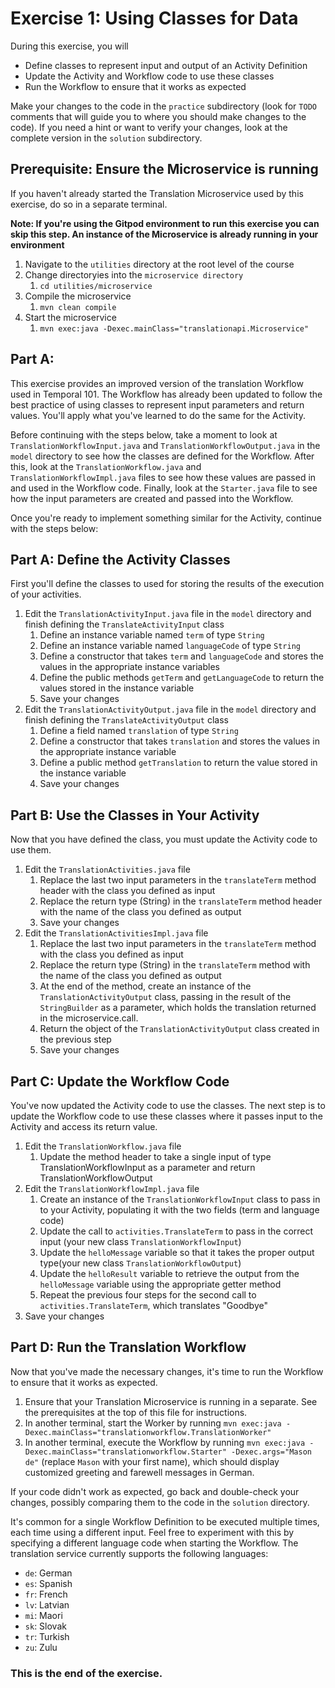 # Exercise 1: Using Classes for Data
During this exercise, you will

* Define classes to represent input and output of an Activity Definition
* Update the Activity and Workflow code to use these classes
* Run the Workflow to ensure that it works as expected

Make your changes to the code in the `practice` subdirectory (look for `TODO` comments that will guide you to where you should make changes to the code). If you need a hint or want to verify your changes, look at the complete version in the `solution` subdirectory.

## Prerequisite: Ensure the Microservice is running
If you haven't already started the Translation Microservice used by this exercise, 
do so in a separate terminal.

**Note: If you're using the Gitpod environment to run this exercise you can
skip this step. An instance of the Microservice is already running in your
environment**

1. Navigate to the `utilities` directory at the root level of the course
2. Change directoryies into the `microservice directory`
   1. `cd utilities/microservice`
3. Compile the microservice
   1. `mvn clean compile`
4. Start the microservice 
   1. `mvn exec:java -Dexec.mainClass="translationapi.Microservice"`

## Part A: 
This exercise provides an improved version of the translation Workflow used in Temporal 101. The Workflow has already been updated to follow the best practice of using classes to represent input parameters and return values. You'll apply what you've learned to do the same for the Activity.

Before continuing with the steps below, take a moment to look at `TranslationWorkflowInput.java` and `TranslationWorkflowOutput.java` in the `model` directory to see how the classes are defined for the Workflow. After this, look at the `TranslationWorkflow.java` and `TranslationWorkflowImpl.java` files to see how these values are passed in and used in the Workflow code. Finally, look at the `Starter.java` file to see how the input parameters are created and passed into the Workflow.

Once you're ready to implement something similar for the Activity, continue with the steps below:

## Part A: Define the Activity Classes
First you'll define the classes to used for storing the results of the execution
of your activities.

1. Edit the `TranslationActivityInput.java` file in the `model` directory and finish
defining the `TranslateActivityInput` class 
   1. Define an instance variable named `term` of type `String`
   2. Define an instance variable named `languageCode` of type `String` 
   3. Define a constructor that takes `term` and `languageCode` and stores the values in the appropriate instance variables
   4. Define the public methods `getTerm` and `getLanguageCode` to return the values stored in the instance variable
   5. Save your changes
2. Edit the `TranslationActivityOutput.java` file in the `model` directory and finish
defining the `TranslateActivityOutput` class 
   1. Define a field named `translation` of type `String` 
   2. Define a constructor that takes `translation` and stores the values in the appropriate instance variable
   3. Define a public method `getTranslation` to return the value stored in the instance variable
   4. Save your changes


## Part B: Use the Classes in Your Activity
Now that you have defined the class, you must update the Activity code to use them.

1. Edit the `TranslationActivities.java` file
   1. Replace the last two input parameters in the `translateTerm` method header with the class you defined as input
   2. Replace the return type (String) in the `translateTerm` method header with the name of the class you defined as output
   3. Save your changes
2. Edit the `TranslationActivitiesImpl.java` file
   1. Replace the last two input parameters in the `translateTerm` method with the class you defined as input
   2. Replace the return type (String) in the `translateTerm` method with the name of the class you defined as output 
   3. At the end of the method, create an instance of the `TranslationActivityOutput` class, passing in the result of the `StringBuilder` as a parameter, which holds the translation returned in the microservice.call.  
   4. Return the object of the `TranslationActivityOutput` class created in the previous step
   5. Save your changes


## Part C: Update the Workflow Code
You've now updated the Activity code to use the classes. The next step is to update the Workflow code to use these classes where it passes input to the Activity and access its return value.

1. Edit the `TranslationWorkflow.java` file
   1. Update the method header to take a single input of type TranslationWorkflowInput as a parameter and return TranslationWorkflowOutput
2. Edit the `TranslationWorkflowImpl.java` file
   1. Create an instance of the `TranslationWorkflowInput` class to pass in to your Activity, populating it with the two fields (term and language code)
   2. Update the call to `activities.TranslateTerm` to pass in the correct input (your new class `TranslationWorkflowInput`)
   3. Update the `helloMessage` variable so that it takes the proper output type(your new class `TranslationWorkflowOutput`)
   4. Update the `helloResult` variable to retrieve the output from the `helloMessage` variable using the appropriate getter method
   5. Repeat the previous four steps for the second call to `activities.TranslateTerm`, which translates "Goodbye" 
7. Save your changes


## Part D: Run the Translation Workflow
Now that you've made the necessary changes, it's time to run the Workflow to ensure that it works as expected.

1. Ensure that your Translation Microservice is running in a separate. See the 
prerequisites at the top of this file for instructions. 
2. In another terminal, start the Worker by running `mvn exec:java -Dexec.mainClass="translationworkflow.TranslationWorker"`
3. In another terminal, execute the Workflow by running `mvn exec:java -Dexec.mainClass="translationworkflow.Starter" -Dexec.args="Mason de"` (replace `Mason` with your first name), which should display customized greeting and farewell messages in German.

If your code didn't work as expected, go back and double-check your changes, possibly comparing them to the code in the `solution` directory.

It's common for a single Workflow Definition to be executed multiple times, each time using a different input. Feel free to experiment with this by specifying a different language code when starting the Workflow. The translation service currently supports the following languages:

* `de`: German
* `es`: Spanish
* `fr`: French
* `lv`: Latvian
* `mi`: Maori
* `sk`: Slovak
* `tr`: Turkish
* `zu`: Zulu



### This is the end of the exercise.

